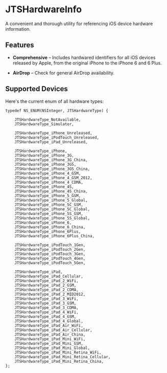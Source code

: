 JTSHardwareInfo
===============

A convenient and thorough utility for referencing iOS device hardware information.

## Features

- **Comprehensive** – Includes hardwared identifiers for all iOS devices released by Apple, from the original iPhone to the iPhone 6 and 6 Plus.

- **AirDrop** – Check for general AirDrop availability.

## Supported Devices

Here's the current enum of all hardware types:

```objc
typedef NS_ENUM(NSInteger, JTSHardwareType) {
    
    JTSHardwareType_NotAvailable,
    JTSHardwareType_Simulator,
    
    JTSHardwareType_iPhone_Unreleased,
    JTSHardwareType_iPodTouch_Unreleased,
    JTSHardwareType_iPad_Unreleased,
    
    JTSHardwareType_iPhone,
    JTSHardwareType_iPhone_3G,
    JTSHardwareType_iPhone_3G_China,
    JTSHardwareType_iPhone_3GS,
    JTSHardwareType_iPhone_3GS_China,
    JTSHardwareType_iPhone_4_GSM,
    JTSHardwareType_iPhone_4_GSM_2012,
    JTSHardwareType_iPhone_4_CDMA,
    JTSHardwareType_iPhone_4S,
    JTSHardwareType_iPhone_4S_China,
    JTSHardwareType_iPhone_5_GSM,
    JTSHardwareType_iPhone_5_Global,
    JTSHardwareType_iPhone_5C_GSM,
    JTSHardwareType_iPhone_5C_Global,
    JTSHardwareType_iPhone_5S_GSM,
    JTSHardwareType_iPhone_5S_Global,
    JTSHardwareType_iPhone_6,
    JTSHardwareType_iPhone_6_China,
    JTSHardwareType_iPhone_6Plus,
    JTSHardwareType_iPhone_6Plus_China,
    
    JTSHardwareType_iPodTouch_1Gen,
    JTSHardwareType_iPodTouch_2Gen,
    JTSHardwareType_iPodTouch_3Gen,
    JTSHardwareType_iPodTouch_4Gen,
    JTSHardwareType_iPodTouch_5Gen,
    
    JTSHardwareType_iPad,
    JTSHardwareType_iPad_Cellular,
    JTSHardwareType_iPad_2_WiFi,
    JTSHardwareType_iPad_2_GSM,
    JTSHardwareType_iPad_2_CDMA,
    JTSHardwareType_iPad_2_MID2012,
    JTSHardwareType_iPad_3_WiFi,
    JTSHardwareType_iPad_3_GSM,
    JTSHardwareType_iPad_3_CDMA,
    JTSHardwareType_iPad_4_WiFi,
    JTSHardwareType_iPad_4_GSM,
    JTSHardwareType_iPad_4_Global,
    JTSHardwareType_iPad_Air_WiFi,
    JTSHardwareType_iPad_Air_Cellular,
    JTSHardwareType_iPad_Air_China,
    JTSHardwareType_iPad_Mini_WiFi,
    JTSHardwareType_iPad_Mini_GSM,
    JTSHardwareType_iPad_Mini_Global,
    JTSHardwareType_iPad_Mini_Retina_WiFi,
    JTSHardwareType_iPad_Mini_Retina_Cellular,
    JTSHardwareType_iPad_Mini_Retina_China,
};
```
